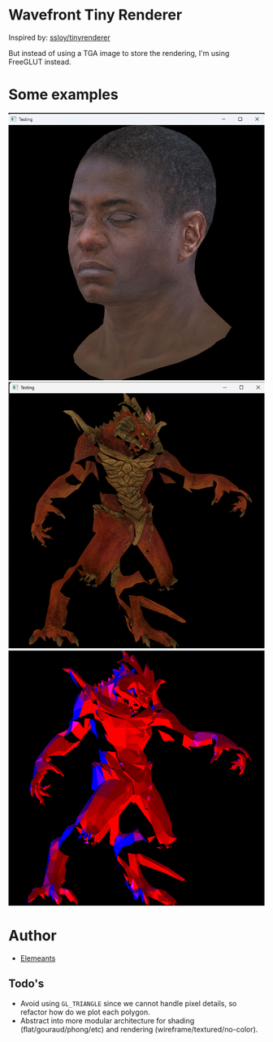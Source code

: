 # Wavefront Tiny Renderer

Inspired by: [ssloy/tinyrenderer](https://github.com/ssloy/tinyrenderer)

But instead of using a TGA image to store the rendering, I'm using FreeGLUT instead.

# Some examples

![](https://raw.githubusercontent.com/Elemeants/wavefront_renderer/main/imgs/HeadTexture.png)
![](https://raw.githubusercontent.com/Elemeants/wavefront_renderer/main/imgs/DiabloTexture.png)
![](https://raw.githubusercontent.com/Elemeants/wavefront_renderer/main/imgs/DiabloTesting.png)

# Author

- [Elemeants](https://github.com/Elemeants)

## Todo's

- Avoid using `GL_TRIANGLE` since we cannot handle pixel details, so refactor how do we plot each
  polygon.
- Abstract into more modular architecture for shading (flat/gouraud/phong/etc) and rendering (wireframe/textured/no-color).
